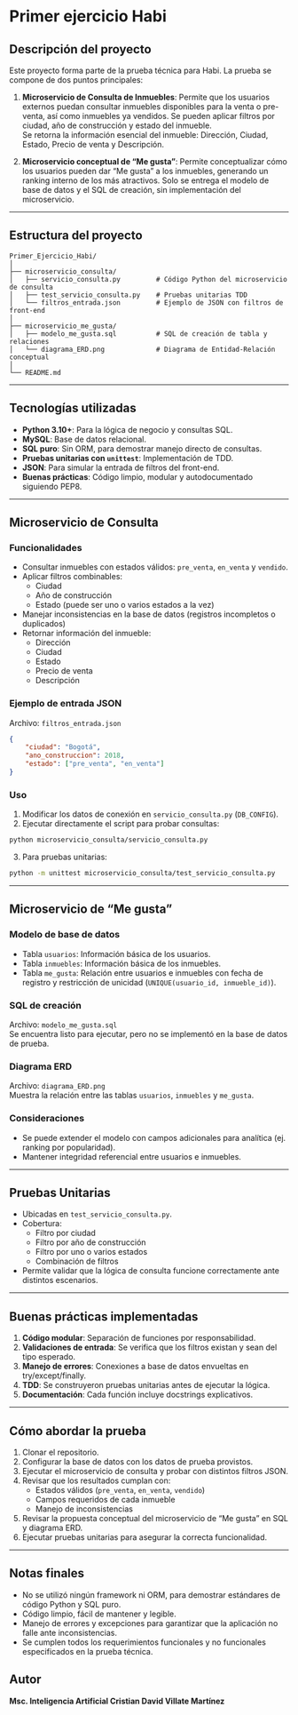 # Primer ejercicio Habi

## Descripción del proyecto
Este proyecto forma parte de la prueba técnica para Habi. La prueba se compone de dos puntos principales:

1. **Microservicio de Consulta de Inmuebles**:
   Permite que los usuarios externos puedan consultar inmuebles disponibles para la venta o pre-venta, así como inmuebles ya vendidos. Se pueden aplicar filtros por ciudad, año de construcción y estado del inmueble.  
   Se retorna la información esencial del inmueble: Dirección, Ciudad, Estado, Precio de venta y Descripción.

2. **Microservicio conceptual de “Me gusta”**:
   Permite conceptualizar cómo los usuarios pueden dar “Me gusta” a los inmuebles, generando un ranking interno de los más atractivos. Solo se entrega el modelo de base de datos y el SQL de creación, sin implementación del microservicio.

---

## Estructura del proyecto
```
Primer_Ejercicio_Habi/
│
├── microservicio_consulta/
│   ├── servicio_consulta.py         # Código Python del microservicio de consulta
│   ├── test_servicio_consulta.py    # Pruebas unitarias TDD
│   └── filtros_entrada.json         # Ejemplo de JSON con filtros de front-end
│
├── microservicio_me_gusta/
│   ├── modelo_me_gusta.sql          # SQL de creación de tabla y relaciones
│   └── diagrama_ERD.png             # Diagrama de Entidad-Relación conceptual
│
└── README.md
```

---

## Tecnologías utilizadas
- **Python 3.10+**: Para la lógica de negocio y consultas SQL.
- **MySQL**: Base de datos relacional.
- **SQL puro**: Sin ORM, para demostrar manejo directo de consultas.
- **Pruebas unitarias con `unittest`**: Implementación de TDD.
- **JSON**: Para simular la entrada de filtros del front-end.
- **Buenas prácticas**: Código limpio, modular y autodocumentado siguiendo PEP8.

---

## Microservicio de Consulta

### Funcionalidades
- Consultar inmuebles con estados válidos: `pre_venta`, `en_venta` y `vendido`.
- Aplicar filtros combinables:
  - Ciudad
  - Año de construcción
  - Estado (puede ser uno o varios estados a la vez)
- Manejar inconsistencias en la base de datos (registros incompletos o duplicados)
- Retornar información del inmueble:
  - Dirección
  - Ciudad
  - Estado
  - Precio de venta
  - Descripción

### Ejemplo de entrada JSON
Archivo: `filtros_entrada.json`
```json
{
    "ciudad": "Bogotá",
    "ano_construccion": 2018,
    "estado": ["pre_venta", "en_venta"]
}
```

### Uso
1. Modificar los datos de conexión en `servicio_consulta.py` (`DB_CONFIG`).
2. Ejecutar directamente el script para probar consultas:
```bash
python microservicio_consulta/servicio_consulta.py
```
3. Para pruebas unitarias:
```bash
python -m unittest microservicio_consulta/test_servicio_consulta.py
```

---

## Microservicio de “Me gusta”

### Modelo de base de datos
- Tabla `usuarios`: Información básica de los usuarios.
- Tabla `inmuebles`: Información básica de los inmuebles.
- Tabla `me_gusta`: Relación entre usuarios e inmuebles con fecha de registro y restricción de unicidad (`UNIQUE(usuario_id, inmueble_id)`).

### SQL de creación
Archivo: `modelo_me_gusta.sql`  
Se encuentra listo para ejecutar, pero no se implementó en la base de datos de prueba.

### Diagrama ERD
Archivo: `diagrama_ERD.png`  
Muestra la relación entre las tablas `usuarios`, `inmuebles` y `me_gusta`.

### Consideraciones
- Se puede extender el modelo con campos adicionales para analítica (ej. ranking por popularidad).
- Mantener integridad referencial entre usuarios e inmuebles.

---

## Pruebas Unitarias

- Ubicadas en `test_servicio_consulta.py`.
- Cobertura:
  - Filtro por ciudad
  - Filtro por año de construcción
  - Filtro por uno o varios estados
  - Combinación de filtros
- Permite validar que la lógica de consulta funcione correctamente ante distintos escenarios.

---

## Buenas prácticas implementadas

1. **Código modular**: Separación de funciones por responsabilidad.
2. **Validaciones de entrada**: Se verifica que los filtros existan y sean del tipo esperado.
3. **Manejo de errores**: Conexiones a base de datos envueltas en try/except/finally.
4. **TDD**: Se construyeron pruebas unitarias antes de ejecutar la lógica.
5. **Documentación**: Cada función incluye docstrings explicativos.

---

## Cómo abordar la prueba

1. Clonar el repositorio.
2. Configurar la base de datos con los datos de prueba provistos.
3. Ejecutar el microservicio de consulta y probar con distintos filtros JSON.
4. Revisar que los resultados cumplan con:
   - Estados válidos (`pre_venta`, `en_venta`, `vendido`)
   - Campos requeridos de cada inmueble
   - Manejo de inconsistencias
5. Revisar la propuesta conceptual del microservicio de “Me gusta” en SQL y diagrama ERD.
6. Ejecutar pruebas unitarias para asegurar la correcta funcionalidad.

---

## Notas finales
- No se utilizó ningún framework ni ORM, para demostrar estándares de código Python y SQL puro.
- Código limpio, fácil de mantener y legible.
- Manejo de errores y excepciones para garantizar que la aplicación no falle ante inconsistencias.
- Se cumplen todos los requerimientos funcionales y no funcionales especificados en la prueba técnica.

## Autor
**Msc. Inteligencia Artificial Cristian David Villate Martínez**
